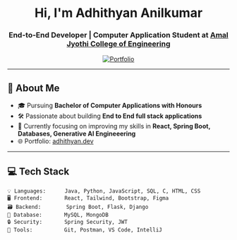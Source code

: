 <h1 align="center">Hi, I'm Adhithyan Anilkumar</h1>
<h3 align="center">End-to-End Developer | Computer Application Student at <a href="">Amal Jyothi College of Engineering</a></h3>

<p align="center">
  <a href="https://adhithyan.dev" target="_blank">
    <img src="https://img.shields.io/badge/Portfolio-adhithyan.dev-blue?style=flat-square&logo=firefox-browser" alt="Portfolio" />
  </a>
</p>

---

## 🚀 About Me

- 🎓 Pursuing **Bachelor of Computer Applications with Honours**  
- 🛠️ Passionate about building **End to End full stack applications**  
- 🌱 Currently focusing on improving my skills in **React, Spring Boot, Databases, Generative AI Engineeering**
- 🌐 Portfolio: [adhithyan.dev](https://adhithyan.dev)

---

## 💻 Tech Stack

```plaintext
💡 Languages:      Java, Python, JavaScript, SQL, C, HTML, CSS
🖥️ Frontend:       React, Tailwind, Bootstrap, Figma
🗃️ Backend:        Spring Boot, Flask, Django
🧠 Database:       MySQL, MongoDB
🔒 Security:       Spring Security, JWT
🧰 Tools:          Git, Postman, VS Code, IntelliJ

